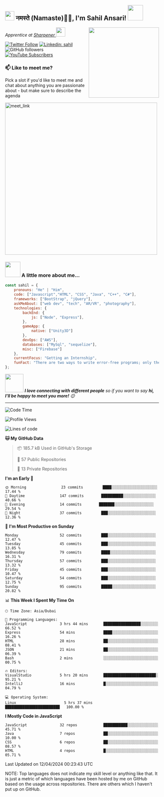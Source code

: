 <h2><img src="https://emojis.slackmojis.com/emojis/images/1531849430/4246/blob-sunglasses.gif?1531849430" width="30"/> नमस्ते (Namaste)🙏🏻, I'm Sahil Ansari! <img src="https://media.giphy.com/media/12oufCB0MyZ1Go/giphy.gif" width="50"></h2>
<img align='right' src="https://media.giphy.com/media/M9gbBd9nbDrOTu1Mqx/giphy.gif" width="230">
<p><em>Apprentice at <a href="https://www.sharpener.tech/">Sharpener
</a><img src="https://media.giphy.com/media/WUlplcMpOCEmTGBtBW/giphy.gif" width="30"> 
</em></p>

[![Twitter Follow](https://img.shields.io/twitter/follow/sahilansari01?label=Follow)](https://twitter.com/intent/follow?screen_name=sahilansari01)
[![Linkedin: sahil](https://img.shields.io/badge/-sahil-blue?style=flat-square&logo=Linkedin&logoColor=white&link=https://www.linkedin.com/in/sahilansari01/)](https://www.linkedin.com/in/sahilansari01/)
![GitHub followers](https://img.shields.io/github/followers/sahilansari01?label=Follow&style=social)
[![YouTube Subscribers](https://img.shields.io/youtube/channel/subscribers/UCtGKTv9O8srPEFcvBYY0nkQ?label=Subscribers&style=social)](https://www.youtube.com/channel/UCtGKTv9O8srPEFcvBYY0nkQ)


### 📫 Like to meet me?

Pick a slot if you'd like to meet me and chat about anything you are passionate about - but make sure to describe the agenda

<a href="https://calendly.com/sahilansari01/30min" target="_blank"><img width="498" alt="meet_link" src="https://user-images.githubusercontent.com/15426564/144297439-f530f383-e73e-41e0-9914-a9b7d3f432e5.png"></a>

### <img src="https://media.giphy.com/media/VgCDAzcKvsR6OM0uWg/giphy.gif" width="50"> A little more about me...  

```javascript
const sahil = {
    pronouns: "He" | "Him",
    code: ["Javascript","HTML", "CSS", "Java", "C++", "C#"],
    frameworks: ["BootStrap", "jQuery"],
    askMeAbout: ["web dev", "tech", "AR/VR", "photography"],
    technologies: {
        backEnd: {
            js: ["Node", "Express"],
        },
        gameApp: {
            native: ["Unity3D"]
        },
        devOps: ["AWS"],
        databases: ["MySql", "sequelize"],
        misc: ["Firebase"]
    },
    currentFocus: "Getting an Internship",
    funFact: "There are two ways to write error-free programs; only the third one works"
};
```

<img src="https://media.giphy.com/media/LnQjpWaON8nhr21vNW/giphy.gif" width="60"> <em><b>I love connecting with different people</b> so if you want to say <b>hi, I'll be happy to meet you more!</b> 😊</em>

---
<!--START_SECTION:waka-->
![Code Time](http://img.shields.io/badge/Code%20Time-2%2C64%20hrs%2038%20mins-blue)

![Profile Views](http://img.shields.io/badge/Profile%20Views-163-blue)

![Lines of code](https://img.shields.io/badge/From%20Hello%20World%20I%27ve%20Written-35%20thousand%20lines%20of%20code-blue)

**🐱 My GitHub Data** 

> 📦 185.7 kB Used in GitHub's Storage 
 > 
> 📜 57 Public Repositories 
 > 
> 🔑 13 Private Repositories 
 > 
**I'm an Early 🐤** 

```text
🌞 Morning                23 commits         ████░░░░░░░░░░░░░░░░░░░░░   17.44 % 
🌆 Daytime                147 commits        ██████████░░░░░░░░░░░░░░░   40.66 % 
🌃 Evening                14 commits        ███████░░░░░░░░░░░░░░░░░░   29.54 % 
🌙 Night                  37 commits         ███░░░░░░░░░░░░░░░░░░░░░░   12.36 % 
```
📅 **I'm Most Productive on Sunday** 

```text
Monday                   52 commits         ███░░░░░░░░░░░░░░░░░░░░░░   12.47 % 
Tuesday                  45 commits         ███░░░░░░░░░░░░░░░░░░░░░░   13.85 % 
Wednesday                79 commits         ████░░░░░░░░░░░░░░░░░░░░░   16.31 % 
Thursday                 57 commits         ███░░░░░░░░░░░░░░░░░░░░░░   13.32 % 
Friday                   45 commits         ███░░░░░░░░░░░░░░░░░░░░░░   10.47 % 
Saturday                 54 commits         ███░░░░░░░░░░░░░░░░░░░░░░   12.75 % 
Sunday                   95 commits         █████░░░░░░░░░░░░░░░░░░░░   20.82 % 
```


📊 **This Week I Spent My Time On** 

```text
🕑︎ Time Zone: Asia/Dubai

💬 Programming Languages: 
JavaScript               3 hrs 44 mins       █████████████████░░░░░░░░   66.52 % 
Express                  54 mins             ████░░░░░░░░░░░░░░░░░░░░░   16.26 % 
HTML                     28 mins             ██░░░░░░░░░░░░░░░░░░░░░░░   08.41 % 
JSON                     21 mins             ██░░░░░░░░░░░░░░░░░░░░░░░   06.39 % 
Bash                     2 mins              ░░░░░░░░░░░░░░░░░░░░░░░░░   00.75 % 

🔥 Editors: 
VisualStudio             5 hrs 20 mins       ████████████████████████░   95.21 % 
IntelliJ                 16 mins             █░░░░░░░░░░░░░░░░░░░░░░░░   04.79 % 

💻 Operating System: 
Linux                      5 hrs 37 mins       █████████████████████████   100.00 % 
```

**I Mostly Code in JavaScript** 

```text
JavaScript               32 repos            ███████████░░░░░░░░░░░░░░   45.71 % 
Java                     7 repos             ██░░░░░░░░░░░░░░░░░░░░░░░   10.00 % 
CSS                      6 repos             ██░░░░░░░░░░░░░░░░░░░░░░░   08.57 % 
HTML                     4 repos             █░░░░░░░░░░░░░░░░░░░░░░░░   05.71 % 
```




 Last Updated on 12/04/2024 00:23:43 UTC
<!--END_SECTION:waka-->

NOTE: Top languages does not indicate my skill level or anything like that. It is just a metric of which languages have been hosted by me on GitHub based on the usage across repositories. There are others which I haven't put up on GitHub.
